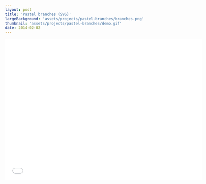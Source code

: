 ```yaml
---
layout: post
title: 'Pastel branches (SVG)'
largeBackground: 'assets/projects/pastel-branches/branches.png'
thumbnail: 'assets/projects/pastel-branches/demo.gif'
date: 2014-02-02
---
```

<iframe style="overflow:hidden" src="/demos/art/svg/happytrees2.html" width="640" height="460" frameborder="0" webkitallowfullscreen mozallowfullscreen allowfullscreen>...</iframe>
